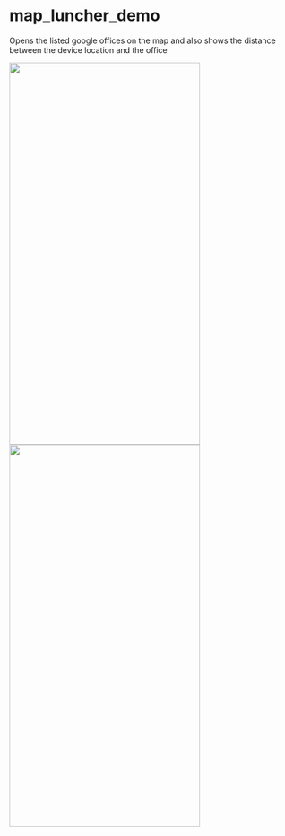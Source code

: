 # map_luncher_demo

Opens the listed google offices on the map and also shows the distance between the device location and the office

<img src='assets/gif/1.gif'  width="340" height="680">  <br/>   <img src='assets/gif/2.gif'  width="340" height="680">

